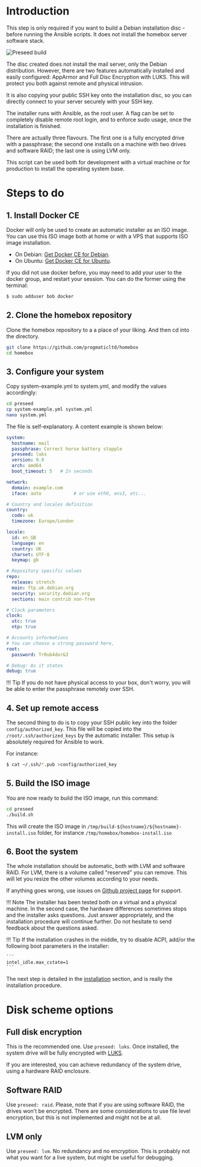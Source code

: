 # Introduction

This step is only required if you want to build a Debian installation disc - before running the Ansible scripts. It does
not install the homebox server software stack.

![Preseed build](img/preseed/process.svg)

The disc created does not install the mail server, only the Debian distribution. However, there are two features
automatically installed and easily configured: AppArmor and Full Disc Encryption with LUKS. This will protect you
both against remote and physical intrusion.

It is also copying your public SSH key onto the installation disc, so you can directly connect to your server
securely with your SSH key.

The installer runs with Ansible, as the root user. A flag can be set  to completely disable remote root login, and to
enforce sudo usage, once the installation is finished.

There are actually three flavours. The first one is a fully encrypted drive with a passphrase; the second one installs
on a machine with two drives and software RAID; the last one is using LVM only.

This script can be used both for development with a virtual machine or for production to install the operating system
base.

# Steps to do

## 1. Install Docker CE

Docker will only be used to create an automatic installer as an ISO image. You can use this ISO image both at home or
with a VPS that supports ISO image installation.

- On Debian: [Get Docker CE for Debian](https://docs.docker.com/install/linux/docker-ce/debian/).
- On Ubuntu: [Get Docker CE for Ubuntu](https://docs.docker.com/install/linux/docker-ce/ubuntu/).

If you did not use docker before, you may need to add your user to the docker group, and restart your session. You can
do the former using the terminal:

```sh
$ sudo adduser bob docker
```
## 2. Clone the homebox repository

Clone the homebox repository to a a place of your liking. And then cd into the directory.

```sh
git clone https://github.com/progmaticltd/homebox
cd homebox
````

## 3. Configure your system


Copy system-example.yml to system.yml, and modify the values accordingly:

```sh
cd preseed
cp system-example.yml system.yml
nano system.yml
```

The file is self-explanatory. A content example is shown below:

``` yaml
system:
  hostname: mail
  passphrase: Correct horse battery stapple
  preseed: luks
  version: 9.9
  arch: amd64
  boot_timeout: 5   # In seconds

network:
  domain: example.com
  iface: auto            # or use eth0, ens3, etc...

# Country and locales definition
country:
  code: uk
  timezone: Europe/London

locale:
  id: en_GB
  language: en
  country: UK
  charset: UTF-8
  keymap: gb

# Repository specific values
repo:
  release: stretch
  main: ftp.uk.debian.org
  security: security.debian.org
  sections: main contrib non-free

# Clock parameters
clock:
  utc: true
  ntp: true

# Accounts informations
# You can choose a strong password here,
root:
  password: Tr0ub4dor&3

# Debug: As it states
debug: true
```

!!! Tip
    If you do not have physical access to your box, don't worry, you will be able to enter the passphrase remotely over
    SSH.

## 4. Set up remote access

The second thing to do is to copy your SSH public key into the folder `config/authorized_key`. This file will be copied
into the `/root/.ssh/authorized_keys` by the automatic installer. This setup is absolutely required for Ansible to work.

For instance:

```sh
$ cat ~/.ssh/*.pub >config/authorized_key
```

[comment]: <> (TODO: Add this step in the installation process)

## 5. Build the ISO image

You are now ready to build the ISO image, run this command:

``` sh
cd preseed
./build.sh
```

This will create the ISO image in `/tmp/build-${hostname}/${hostname}-install.iso` folder, for instance
`/tmp/homebox/homebox-install.iso`

## 6. Boot the system

The whole installation should be automatic, both with LVM and software RAID. For LVM, there is a volume called "reserved"
you can remove. This will let you resize the other volumes according to your needs.

If anything goes wrong, use issues on [Github project page](https://github.com/progmaticltd/homebox) for support.

!!! Note
    The installer has been tested both on a virtual and a physical machine. In the second case, the hardware differences
    sometimes stops and the installer asks questions. Just answer appropriately, and the installation procedure will
    continue further. Do not hesitate to send feedback about the questions asked.

!!! Tip
    If the installation crashes in the middle, try to disable ACPI, add/or the following boot parameters in the
    installer:

    ```
    intel_idle.max_cstate=1
    ```

The next step is detailed in the [installation](installation.md) section, and is really the installation procedure.

# Disk scheme options

## Full disk encryption

This is the recommended one. Use `preseed: luks`. Once installed, the system drive will be fully encrypted with
[LUKS](https://en.wikipedia.org/wiki/Linux_Unified_Key_Setup).

If you are interested, you can achieve redundancy of the system drive, using a hardware RAID enclosure.

## Software RAID

Use `preseed: raid`. Please, note that if you are using software RAID, the drives won't be encrypted. There are some
considerations to use file level encryption, but this is not implemented and might not be at all.

## LVM only

Use `preseed: lvm`. No redundancy and no encryption. This is probably not what you want for a live system, but might be
useful for debugging.
